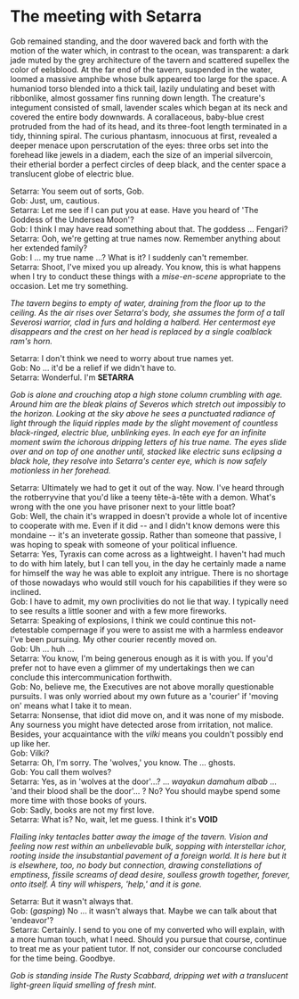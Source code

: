 # The meeting with Setarra

Gob remained standing, and the door wavered back and forth with the motion of the water which, in contrast to the ocean, was transparent: a dark jade muted by the grey architecture of the tavern and scattered supellex the color of eelsblood. At the far end of the tavern, suspended in the water, loomed a massive amphibe whose bulk appeared too large for the space. A humaniod torso blended into a thick tail, lazily undulating and beset with ribbonlike, almost gossamer fins running down length. The creature's integument consisted of small, lavender scales which began at its neck and covered the entire body downwards. A corallaceous, baby-blue crest protruded from the had of its head, and its three-foot length terminated in a tidy, thinning spiral. The curious phantasm, innocuous at first, revealed a deeper menace upon perscrutation of the eyes: three orbs set into the forehead like jewels in a diadem, each the size of an imperial silvercoin, their etherial border a perfect circles of deep black, and the center space a translucent globe of electric blue.

Setarra: You seem out of sorts, Gob.  
Gob: Just, um, cautious.  
Setarra: Let me see if I can put you at ease. Have you heard of 'The Goddess of the Undersea Moon'?  
Gob: I think I may have read something about that. The goddess ... Fengari?  
Setarra: Ooh, we're getting at true names now. Remember anything about her extended family?  
Gob: I ... my true name ...? What is it? I suddenly can't remember.  
Setarra: Shoot, I've mixed you up already. You know, this is what happens when I try to conduct these things with a _mise-en-scene_ appropriate to the occasion. Let me try something.  

_The tavern begins to empty of water, draining from the floor up to the ceiling. As the air rises over Setarra's body, she assumes the form of a tall Severosi warrior, clad in furs and holding a halberd. Her centermost eye disappears and the crest on her head is replaced by a single coalblack ram's horn._

Setarra: I don't think we need to worry about true names yet.  
Gob: No ... it'd be a relief if we didn't have to.  
Setarra: Wonderful. I'm __SETARRA__  

_Gob is alone and crouching atop a high stone column crumbling with age. Around him are the bleak plains of Severos which stretch out impossibly to the horizon. Looking at the sky above he sees a punctuated radiance of light through the liquid ripples made by the slight movement of countless black-ringed, electric blue, unblinking eyes. In each eye for an infinite moment swim the ichorous dripping letters of his true name. The eyes slide over and on top of one another until, stacked like electric suns eclipsing a black hole, they resolve into Setarra's center eye, which is now safely motionless in her forehead._

Setarra: Ultimately we had to get it out of the way. Now. I've heard through the rotberryvine that you'd like a teeny tête-à-tête with a demon. What's wrong with the one you have prisoner next to your little boat?  
Gob: Well, the chain it's wrapped in doesn't provide a whole lot of incentive to cooperate with me. Even if it did -- and I didn't know demons were this mondaine -- it's an inveterate gossip. Rather than someone that passive, I was hoping to speak with someone of your political influence.  
Setarra: Yes, Tyraxis can come across as a lightweight. I haven't had much to do with him lately, but I can tell you, in the day he certainly made a name for himself the way he was able to exploit any intrigue. There is no shortage of those nowadays who would still vouch for his capabilities if they were so inclined.  
Gob: I have to admit, my own proclivities do not lie that way. I typically need to see results a little sooner and with a few more fireworks.  
Setarra: Speaking of explosions, I think we could continue this not-detestable compernage if you were to assist me with a harmless endeavor I've been pursuing. My other courier recently moved on.  
Gob: Uh ... huh ...  
Setarra: You know, I'm being generous enough as it is with you. If you'd prefer not to have even a glimmer of my undertakings then we can conclude this intercommunication forthwith.  
Gob: No, believe me, the Executives are not above morally questionable pursuits. I was only worried about my own future as a 'courier' if 'moving on' means what I take it to mean.  
Setarra: Nonsense, that idiot did move on, and it was none of my misbode. Any sourness you might have detected arose from irritation, not malice. Besides, your acquaintance with the _vilki_ means you couldn't possibly end up like her.  
Gob: Vilki?  
Setarra: Oh, I'm sorry. The 'wolves,' you know. The ... ghosts.  
Gob: You call them wolves?  
Setarra: Yes, as in 'wolves at the door'...?  ... _wayakun damahum albab_ ... 'and their blood shall be the door'... ? No? You should maybe spend some more time with those books of yours.  
Gob: Sadly, books are not my first love.  
Setarra: What is? No, wait, let me guess. I think it's __VOID__  

_Flailing inky tentacles batter away the image of the tavern. Vision and feeling now rest within an unbelievable bulk, sopping with interstellar ichor, rooting inside the insubstantial pavement of a foreign world. It is here but it is elsewhere, too, no body but connection, drawing constellations of emptiness, fissile screams of dead desire, soulless growth together, forever, onto itself. A tiny will whispers, 'help,' and it is gone._

Setarra: But it wasn't always that.  
Gob: (_gasping_) No ...  it wasn't always that. Maybe we can talk about that 'endeavor'?  
Setarra: Certainly. I send to you one of my converted who will explain, with a more human touch, what I need. Should you pursue that course, continue to treat me as your patient tutor. If not, consider our concourse concluded for the time being. Goodbye.  

_Gob is standing inside The Rusty Scabbard, dripping wet with a translucent light-green liquid smelling of fresh mint._
